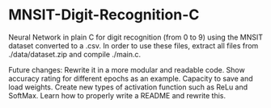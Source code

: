 # MNSIT-Digit-Recognition-C

Neural Network in plain C for digit recognition (from 0 to 9) using the MNSIT dataset converted to a .csv.
In order to use these files, extract all files from ./data/dataset.zip and compile ./main.c.

Future changes: 
  Rewrite it in a more modular and readable code.
  Show accuracy rating for different epochs as an example.
  Capacity to save and load weights.
  Create new types of activation function such as ReLu and SoftMax.
  Learn how to properly write a README and rewrite this.
